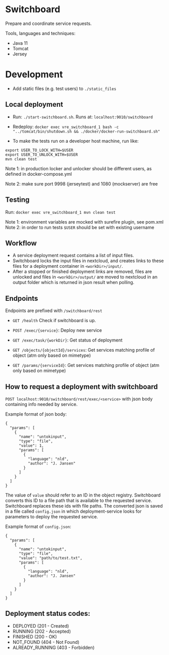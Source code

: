 # Switchboard

Prepare and coordinate service requests.

Tools, languages and techniques:
 - Java 11
 - Tomcat
 - Jersey

# Development
- Add static files (e.g. test users) to `./static_files`

## Local deployment

- Run: `./start-switchboard.sh`. Runs at: `localhost:9010/switchboard`

- Redeploy: `docker exec vre_switchboard_1 bash -c "../tomcat/bin/shutdown.sh && ./docker/docker-run-switchboard.sh"`

- To make the tests run on a developer host machine, run like:
```
export USER_TO_LOCK_WITH=$USER
export USER_TO_UNLOCK_WITH=$USER
mvn clean test
```
Note 1: in production locker and unlocker should be different users, as defined in docker-compose.yml

Note 2: make sure port 9998 (jerseytest) and 1080 (mockserver) are free

## Testing

Run: `docker exec vre_switchboard_1 mvn clean test`

Note 1: environment variables are mocked with surefire plugin, see pom.xml
Note 2: in order to run tests `$USER` should be set with existing username

## Workflow
- A service deployment request contains a list of input files.
- Switchboard locks the input files in nextcloud, and creates links to these files for a deployment container in `<workDir>/input/`.
- After a stopped or finished deployment links are removed, files are unlocked and files in `<workDir>/output/` are moved to nextcloud in an output folder which is returned in json result when polling.

## Endpoints
Endpoints are prefixed with `/switchboard/rest`

- `GET /health`
Check if switchboard is up.

- `POST /exec/{service}`: 
Deploy new service  

- `GET /exec/task/{workDir}`: 
Get status of deployment

- `GET /objects/{objectId}/services`:
Get services matching profile of object (atm only based on mimetype)

- `GET /params/{serviceId}`:
Get services matching profile of object (atm only based on mimetype)

## How to request a deployment with switchboard
`POST localhost:9010/switchboard/rest/exec/<service>` with json body containing info needed by service.

Example format of json body:
```
{
  "params": [
    {
      "name": "untokinput",
      "type": "file",
      "value": 1,
      "params": [
        {
          "language": "nld",
          "author": "J. Jansen"
        }
      ]
    }
  ]
}
```

The value of `value` should refer to an ID in the object registry. Switchboard converts this ID to a file path that is available to the requested service.
Switchboard replaces these ids with file paths.
The converted json is saved in a file called `config.json` in which deployment-service looks for parameters to deploy the requested service.

Example format of `config.json`:
```
{
  "params": [
    {
      "name": "untokinput",
      "type": "file",
      "value": "path/to/test.txt",
      "params": [
        {
          "language": "nld",
          "author": "J. Jansen"
        }
      ]
    }
  ]
}
```

## Deployment status codes:
- DEPLOYED        (201 - Created) 
- RUNNING         (202 - Accepted) 
- FINISHED        (200 - OK)
- NOT_FOUND       (404 - Not Found)
- ALREADY_RUNNING (403 - Forbidden) 
